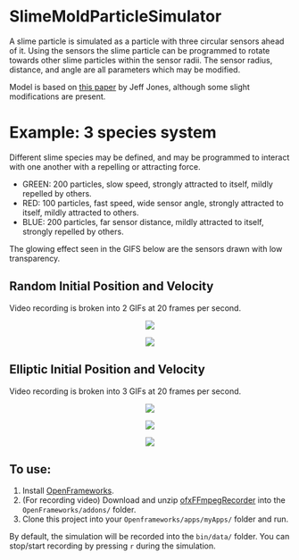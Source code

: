 # SlimeMoldParticleSimulator

A slime particle is simulated as a particle with three circular sensors ahead of it. Using the sensors the slime particle can be programmed to rotate towards other slime particles within the sensor radii. The sensor radius, distance, and angle are all parameters which may be modified.

Model is based on [this paper](https://uwe-repository.worktribe.com/output/980579) by Jeff Jones, although some slight modifications are present. 

# Example: 3 species system
Different slime species may be defined, and may be programmed to interact with one another with a repelling or attracting force. 
* GREEN: 200 particles, slow speed, strongly attracted to itself, mildly repelled by others.
* RED: 100 particles, fast speed, wide sensor angle, strongly attracted to itself, mildly attracted to others.
* BLUE: 200 particles, far sensor distance, mildly attracted to itself, strongly repelled by others.

The glowing effect seen in the GIFS below are the sensors drawn with low transparency. 

## Random Initial Position and Velocity
Video recording is broken into 2 GIFs at 20 frames per second.
<p align="center">
    <img src="example11.gif"/>
</p>
<p align="center">
<img src="example12.gif"/>
</p>

## Elliptic Initial Position and Velocity
Video recording is broken into 3 GIFs at 20 frames per second.
<p align="center">
    <img src="example21.gif"/>
</p>
<p align="center">
    <img src="example22.gif"/>
</p>
<p align="center">
    <img src="example23.gif"/>
</p>

## To use:

1) Install [OpenFrameworks](https://openframeworks.cc/ja/).
2) (For recording video) Download and unzip [ofxFFmpegRecorder](https://github.com/Furkanzmc/ofxFFmpegRecorder) into the `OpenFrameworks/addons/` folder.
3) Clone this project into your `Openframeworks/apps/myApps/` folder and run.

By default, the simulation will be recorded into the `bin/data/` folder. You can stop/start recording by pressing `r` during the simulation. 
